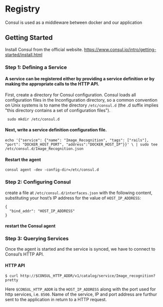 # Registry
Consul is used as a middleware between docker and our application

## Getting Started 
Install Consul from the official website. https://www.consul.io/intro/getting-started/install.html

### Step 1: Defining a Service
#### A service can be registered either by providing a service definition or by making the appropriate calls to the HTTP API. 
First, create a directory for Consul configuration. Consul loads all configuration files in the  Inconfiguration directory, so a common convention 
on Unix systems is to name the directory `/etc/consul.d` (the .d suffix implies "this directory contains a set of 
configuration files").

` sudo mkdir /etc/consul.d`

#### Next, write a service definition configuration file. 

 `echo '{"service": {"name": "Image_Recognition", "tags": ["rails"], "port": "DOCKER_HOST_PORT", "address":"DOCKER_HOST_IP"}}' \ | sudo tee /etc/consul.d/Image_Recognition.json`
 
 #### Restart the agent 
 `consul agent -dev -config-dir=/etc/consul.d`
 
### Step 2: Configuring Consul 
create a file at `/etc/consul.d/interfaces.json` with the following content, substituting your host’s IP address for the value of `HOST_IP_ADDRESS`:

```
{
  "bind_addr": "HOST_IP_ADDRESS"
}
```
#### restart the Consul agent

### Step 3: Querying Services
Once the agent is started and the service is synced, we have to connect to Consul’s HTTP API.

#### HTTP API
`$ curl http://$CONSUL_HTTP_ADDR/v1/catalog/service/Image_recognition?pretty`

Here `$CONSUL_HTTP_ADDR` is the `HOST_IP_ADDRESS` along with the port used for http services, i.e. `8500`.
Name of the service, IP and port address are furthur sent to the application in return to a HTTP request.
